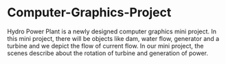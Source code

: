 # Computer-Graphics-Project
Hydro Power Plant is a newly designed computer graphics mini project. In this mini project, there will be objects like dam, water flow, generator and a turbine and we depict the flow of current flow. In our mini project, the scenes describe about the rotation of turbine and generation of power.
